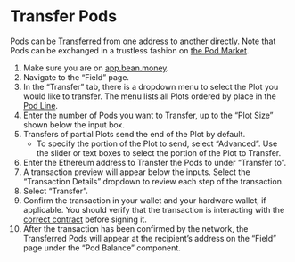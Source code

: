# Transfer Pods

Pods can be [Transferred](../../additional-resources/glossary.md#transfer) from one address to another directly. Note that Pods can be exchanged in a trustless fashion on [the Pod Market](../../farm/market.md#the-pod-market).

1. Make sure you are on [app.bean.money](https://app.bean.money/).
2. Navigate to the “Field” page.
3. In the “Transfer” tab, there is a dropdown menu to select the Plot you would like to transfer. The menu lists all Plots ordered by place in the [Pod Line](../../additional-resources/glossary.md#pod-line).
4. Enter the number of Pods you want to Transfer, up to the “Plot Size” shown below the input box.
5. Transfers of partial Plots send the end of the Plot by default.
   * To specify the portion of the Plot to send, select “Advanced”. Use the slider or text boxes to select the portion of the Plot to Transfer.
6. Enter the Ethereum address to Transfer the Pods to under “Transfer to”.
7. A transaction preview will appear below the inputs. Select the “Transaction Details” dropdown to review each step of the transaction.
8. Select “Transfer”.
9. Confirm the transaction in your wallet and your hardware wallet, if applicable. You should verify that the transaction is interacting with the [correct contract](../../additional-resources/contracts.md) before signing it.
10. After the transaction has been confirmed by the network, the Transferred Pods will appear at the recipient’s address on the “Field” page under the “Pod Balance” component.
